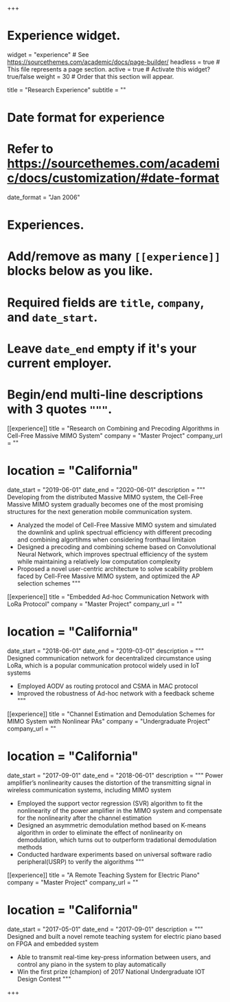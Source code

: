 +++
# Experience widget.
widget = "experience"  # See https://sourcethemes.com/academic/docs/page-builder/
headless = true  # This file represents a page section.
active = true  # Activate this widget? true/false
weight = 30  # Order that this section will appear.

title = "Research Experience"
subtitle = ""

# Date format for experience
#   Refer to https://sourcethemes.com/academic/docs/customization/#date-format
date_format = "Jan 2006"

# Experiences.
#   Add/remove as many `[[experience]]` blocks below as you like.
#   Required fields are `title`, `company`, and `date_start`.
#   Leave `date_end` empty if it's your current employer.
#   Begin/end multi-line descriptions with 3 quotes `"""`.
[[experience]]
  title = "Research on Combining and Precoding Algorithms in Cell-Free Massive MIMO System"
  company = "Master Project"
  company_url = ""
  # location = "California"
  date_start = "2019-06-01"
  date_end = "2020-06-01"
  description = """
   Developing from the distributed Massive MIMO system, the Cell-Free Massive MIMO system gradually becomes one of the most promising structures for the next generation mobile communication system.
  
  * Analyzed the model of Cell-Free Massive MIMO system and simulated the downlink and uplink spectrual efficiency with different precoding and combining algortihms when considering fronthaul limitaion
  * Designed a precoding and combining scheme based on Convolutional Neural Network, which improves spectrual efficiency of the system while maintaining a relatively low computation complexity
  * Proposed a novel user-centric architecture to solve scability problem faced by Cell-Free Massive MIMO system, and optimized the AP selection schemes
  """
  
[[experience]]
  title = "Embedded Ad-hoc Communication Network with LoRa Protocol"
  company = "Master Project"
  company_url = ""
  # location = "California"
  date_start = "2018-06-01"
  date_end = "2019-03-01"
  description = """
   Designed communication network for decentralized circumstance using LoRa, which is a popular communication protocol widely used in IoT systems
  
  * Employed AODV as routing protocol and CSMA in MAC protocol
  * Improved the robustness of Ad-hoc network with a feedback scheme
  """
  
  [[experience]]
  title = "Channel Estimation and Demodulation Schemes for MIMO System with Nonlinear PAs"
  company = "Undergraduate Project"
  company_url = ""
  # location = "California"
  date_start = "2017-09-01"
  date_end = "2018-06-01"
  description = """
   Power amplifier’s nonlinearity causes the distortion of the transmitting signal in wireless communication systems, including MIMO system
  
  * Employed the support vector regression (SVR) algorithm to fit the nonlinearity of the power amplifier in the MIMO system and compensate for the nonlinearity after the channel estimation
  * Designed an asymmetric demodulation method based on K-means algorithm in order to eliminate the effect of nonlinearity on demodulation, which turns out to outperform tradational demodulation methods
  * Conducted hardware experiments based on universal software radio peripheral(USRP) to verify the algorithms
  """
  
  [[experience]]
  title = "A Remote Teaching System for Electric Piano"
  company = "Master Project"
  company_url = ""
  # location = "California"
  date_start = "2017-05-01"
  date_end = "2017-09-01"
  description = """
   Designed and built a novel remote teaching system for electric piano based on FPGA and embedded system
  
  * Able to transmit real-time key-press information between users, and control any piano in the system to play automatically
  * Win the first prize (champion) of 2017 National Undergraduate IOT Design Contest
  """
  

+++

